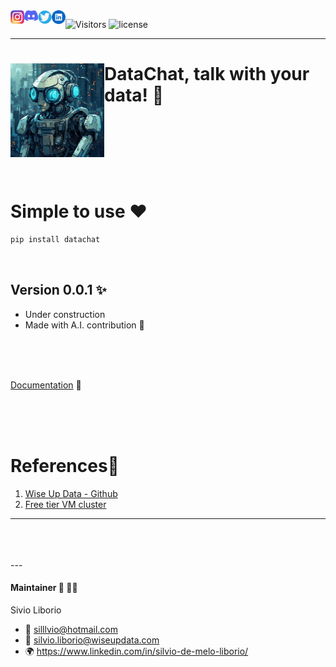 <a href="https://github.com/wiseupdata/wiseupdata">
  <img align="left" alt="Wise Up Data's Instagram" width="22px" src="https://raw.githubusercontent.com/wiseupdata/wiseupdata/main/assets/instagram.png" />   
</a> 
<a href="https://github.com/wiseupdata/wiseupdata">
  <img align="left" alt="wise Up Data's Discord" width="22px" src="https://raw.githubusercontent.com/wiseupdata/wiseupdata/main/assets/discord.png" />
</a>
<a href="https://github.com/wiseupdata/wiseupdata">
  <img align="left" alt="wise Up Data | Twitter" width="22px" src="https://raw.githubusercontent.com/wiseupdata/wiseupdata/main/assets/twitter.png" />
</a>
<a href="https://github.com/wiseupdata/wiseupdata">
  <img align="left" alt="wise Up Data's LinkedIN" width="22px" src="https://raw.githubusercontent.com/wiseupdata/wiseupdata/main/assets/linkedin.png" />
</a>

![Visitors](https://api.visitorbadge.io/api/visitors?path=https%3A%2F%2Fgithub.com%2Fwiseupdata%2Fdatachat&countColor=%2337d67a&style=flat)
![license](https://img.shields.io/github/license/wiseupdata/datachat)

---
<a name="readme-top"></a>

<h1>
<img align="left" alt="DataChat" src="https://raw.githubusercontent.com/wiseupdata/datachat/main/assets/imgs/bot.jpeg" width="150" />

DataChat, talk with your data! 🚀️

</h1>

<br>
<br>
<br>
<br>
<br>

# Simple to use ❤️

```bash
pip install datachat
```

<br>

<a name="version-0.0.1"></a>

## Version 0.0.1 ✨️

- Under construction
- Made with A.I. contribution 🤖 



<br>
<br>
<br>

[Documentation](https://wiseupdata.github.io/datachat/)  🚀

<br>
<br>
<br>


# References🤘

1. [Wise Up Data - Github](https://github.com/wiseupdata)
1. [Free tier VM cluster](https://github.com/wiseupdata/terraform-oci-vm_cluster_free_tier)


---

<br>
<br><br>
---

#### Maintainer 🤗 👨‍💻

Sivio Liborio


- 💬 silllvio@hotmail.com
- 📧 silvio.liborio@wiseupdata.com
- 🌍 https://www.linkedin.com/in/silvio-de-melo-liborio/